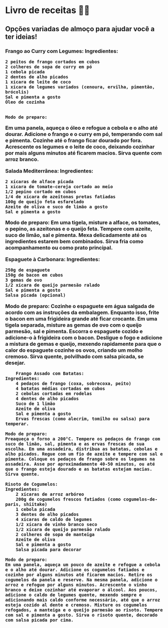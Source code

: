 <h1>Livro de receitas 🧑‍🍳</h1>
<h2> Opções variadas de almoço para ajudar você a ter ideias!</h2>
<h3> Frango ao Curry com Legumes:
Ingredientes:

    2 peitos de frango cortados em cubos
    2 colheres de sopa de curry em pó
    1 cebola picada
    2 dentes de alho picados
    1 xícara de leite de coco
    1 xícara de legumes variados (cenoura, ervilha, pimentão, brócolis)
    Sal e pimenta a gosto
    Óleo de cozinha
    
    
    Modo de preparo:
Em uma panela, aqueça o óleo e refogue a cebola e o alho até dourar. Adicione o frango e o curry em pó, temperando com sal e pimenta. Cozinhe até o frango ficar dourado por fora. Acrescente os legumes e o leite de coco, deixando cozinhar por mais alguns minutos até ficarem macios. Sirva quente com arroz branco.

Salada Mediterrânea:
Ingredientes:

    2 xícaras de alface picada
    1 xícara de tomate-cereja cortado ao meio
    1/2 pepino cortado em cubos
    1/4 de xícara de azeitonas pretas fatiadas
    100g de queijo feta esfarelado
    Azeite de oliva e suco de limão a gosto
    Sal e pimenta a gosto

Modo de preparo:
Em uma tigela, misture a alface, os tomates, o pepino, as azeitonas e o queijo feta. Tempere com azeite, suco de limão, sal e pimenta. Mexa delicadamente até os ingredientes estarem bem combinados. Sirva fria como acompanhamento ou como prato principal.

Espaguete à Carbonara:
Ingredientes:

    250g de espaguete
    150g de bacon em cubos
    3 gemas de ovo
    1/2 xícara de queijo parmesão ralado
    Sal e pimenta a gosto
    Salsa picada (opcional)

Modo de preparo:
Cozinhe o espaguete em água salgada de acordo com as instruções da embalagem. Enquanto isso, frite o bacon em uma frigideira grande até ficar crocante. Em uma tigela separada, misture as gemas de ovo com o queijo parmesão, sal e pimenta. Escorra o espaguete cozido e adicione-o à frigideira com o bacon. Desligue o fogo e adicione a mistura de gemas e queijo, mexendo rapidamente para que o calor do espaguete cozinhe os ovos, criando um molho cremoso. Sirva quente, polvilhado com salsa picada, se desejar.
    
    
        Frango Assado com Batatas:
    Ingredientes:
        4 pedaços de frango (coxa, sobrecoxa, peito)
        4 batatas médias cortadas em cubos
        2 cebolas cortadas em rodelas
        4 dentes de alho picados
        Suco de 1 limão
        Azeite de oliva
        Sal e pimenta a gosto
        Ervas frescas (como alecrim, tomilho ou salsa) para temperar.
   
    Modo de preparo:
    Preaqueça o forno a 200°C. Tempere os pedaços de frango com suco de limão, sal, pimenta e as ervas frescas de sua escolha. Em uma assadeira, distribua as batatas, cebolas e alho picados. Regue com um fio de azeite e tempere com sal e pimenta. Coloque os pedaços de frango sobre os legumes na assadeira. Asse por aproximadamente 40-50 minutos, ou até que o frango esteja dourado e as batatas estejam macias. Sirva quente.
  
    Risoto de Cogumelos:
    Ingredientes:
        2 xícaras de arroz arbóreo
        200g de cogumelos frescos fatiados (como cogumelos-de-paris, shiitake)
        1 cebola picada
        3 dentes de alho picados
        4 xícaras de caldo de legumes
        1/2 xícara de vinho branco seco
        1/2 xícara de queijo parmesão ralado
        2 colheres de sopa de manteiga
        Azeite de oliva
        Sal e pimenta a gosto
        Salsa picada para decorar

    Modo de preparo:
    Em uma panela, aqueça um pouco de azeite e refogue a cebola e o alho até dourar. Adicione os cogumelos fatiados e cozinhe por alguns minutos até ficarem macios. Retire os cogumelos da panela e reserve. Na mesma panela, adicione o arroz e refogue por alguns minutos. Acrescente o vinho branco e deixe cozinhar até evaporar o álcool. Aos poucos, adicione o caldo de legumes quente, mexendo sempre e adicionando mais caldo conforme necessário, até que o arroz esteja cozido al dente e cremoso. Misture os cogumelos refogados, a manteiga e o queijo parmesão ao risoto. Tempere com sal e pimenta a gosto. Sirva o risoto quente, decorado com salsa picada por cima.

  
